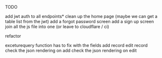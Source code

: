 TODO

add jwt auth to all endpoints\*
clean up the home page (maybe we can get a table list from the jwt)
add a forgot password screen
add a sign up screen
join all the js file into one (or leave to cloudflare / ci)

refactor

exceturequery function has to fix with the fields
add record
edit record
check the json rendering on add
check the json rendering on edit
